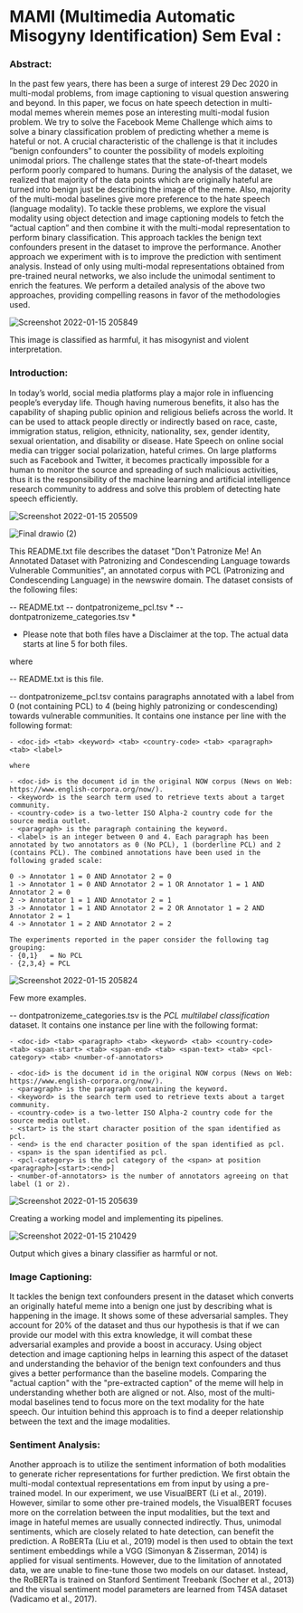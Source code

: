 # MAMI (Multimedia Automatic Misogyny Identification) Sem Eval :


### Abstract:
In the past few years, there has been a surge of interest 29 Dec 2020 in multi-modal problems, from image captioning to visual question answering and beyond. In this paper, we focus on hate speech detection in multi-modal memes wherein memes pose an interesting multi-modal fusion problem. We try to solve the Facebook Meme Challenge which aims to solve a binary classification problem of predicting whether a meme is hateful or not. A crucial characteristic of the challenge is that it includes ”benign confounders” to counter the possibility of models exploiting unimodal priors. The challenge states that the state-of-theart models perform poorly compared to humans. During the analysis of the dataset, we realized that majority of the data points which are originally hateful are turned into benign just be describing the image of the meme. Also, majority of the multi-modal baselines give more preference to the hate speech (language modality). To tackle these problems, we explore the visual modality using object detection and image captioning models to fetch the “actual caption” and then combine it with the multi-modal representation to perform binary classification. This approach tackles the benign text confounders present in the dataset to improve the performance. Another approach we experiment with is to improve the prediction with sentiment analysis. Instead of only using multi-modal representations obtained from pre-trained neural networks, we also include the unimodal sentiment to enrich the features. We perform a detailed analysis of the above two approaches, providing compelling reasons in favor of the methodologies used.


![Screenshot 2022-01-15 205849](https://user-images.githubusercontent.com/84759422/149627386-61b7605e-c7b7-4fb5-bfa9-b391b9809e3d.png) 

This image is classified as harmful, it has misogynist and violent interpretation.



### Introduction:
In today’s world, social media platforms play a major role in influencing people’s everyday life. Though having numerous benefits, it also has the capability of shaping public opinion and religious beliefs across the world. It can be used to attack people directly or indirectly based on race, caste, immigration status, religion, ethnicity, nationality, sex, gender identity, sexual orientation, and disability or disease. Hate Speech on online social media can trigger social polarization, hateful crimes. On large platforms such as Facebook and Twitter, it becomes practically impossible for a human to monitor the source and spreading of such malicious activities, thus it is the responsibility of the machine learning and artificial intelligence research community to address and solve this problem of detecting hate speech efficiently.


![Screenshot 2022-01-15 205509](https://user-images.githubusercontent.com/84759422/149627263-e91d94b1-2a6c-4e25-a2fc-359a81f8625d.png)


![Final drawio (2)](https://user-images.githubusercontent.com/84759422/149631107-82cb0eb2-78c3-4c73-8b05-961eecfc1208.png)



This README.txt file describes the dataset "Don't Patronize Me! An Annotated Dataset with Patronizing and Condescending Language towards Vulnerable Communities", an annotated corpus with PCL (Patronizing and Condescending Language) in the newswire domain. The dataset consists of the following files:

-- README.txt
-- dontpatronizeme_pcl.tsv *
-- dontpatronizeme_categories.tsv *

* Please note that both files have a Disclaimer at the top. The actual data starts at line 5 for both files.

where

-- README.txt is this file.

-- dontpatronizeme_pcl.tsv contains paragraphs annotated with a label from 0 (not containing PCL) to 4 (being highly patronizing or condescending) towards vulnerable communities.
It contains one instance per line with the following format:

	- <doc-id> <tab> <keyword> <tab> <country-code> <tab> <paragraph> <tab> <label>

	where

	- <doc-id> is the document id in the original NOW corpus (News on Web: https://www.english-corpora.org/now/).
	- <keyword> is the search term used to retrieve texts about a target community.
	- <country-code> is a two-letter ISO Alpha-2 country code for the source media outlet.
	- <paragraph> is the paragraph containing the keyword.
	- <label> is an integer between 0 and 4. Each paragraph has been annotated by two annotators as 0 (No PCL), 1 (borderline PCL) and 2 (contains PCL). The combined annotations have been used in the following graded scale:

	0 -> Annotator 1 = 0 AND Annotator 2 = 0
	1 -> Annotator 1 = 0 AND Annotator 2 = 1 OR Annotator 1 = 1 AND Annotator 2 = 0
	2 -> Annotator 1 = 1 AND Annotator 2 = 1
	3 -> Annotator 1 = 1 AND Annotator 2 = 2 OR Annotator 1 = 2 AND Annotator 2 = 1
	4 -> Annotator 1 = 2 AND Annotator 2 = 2

	The experiments reported in the paper consider the following tag grouping: 
	- {0,1}   = No PCL
	- {2,3,4} = PCL

![Screenshot 2022-01-15 205824](https://user-images.githubusercontent.com/84759422/149627407-a40b994f-e425-4b8d-a539-0bf98a29fd87.png)

Few more examples.

-- dontpatronizeme_categories.tsv is the *PCL multilabel classification* dataset. It contains one instance per line with the following format:

	- <doc-id> <tab> <paragraph> <tab> <keyword> <tab> <country-code> <tab> <span-start> <tab> <span-end> <tab> <span-text> <tab> <pcl-category> <tab> <number-of-annotators>

	- <doc-id> is the document id in the original NOW corpus (News on Web: https://www.english-corpora.org/now/).
	- <paragraph> is the paragraph containing the keyword.
	- <keyword> is the search term used to retrieve texts about a target community.
	- <country-code> is a two-letter ISO Alpha-2 country code for the source media outlet.
	- <start> is the start character position of the span identified as pcl.
	- <end> is the end character position of the span identified as pcl.
	- <span> is the span identified as pcl.
	- <pcl-category> is the pcl category of the <span> at position <paragraph>[<start>:<end>]
	- <number-of-annotators> is the number of annotators agreeing on that label (1 or 2).
  
  
  
 ![Screenshot 2022-01-15 205639](https://user-images.githubusercontent.com/84759422/149627297-092580b3-78bc-41c5-8c18-90f13dcf316e.png)
 
 Creating a working model and implementing its pipelines.

 ![Screenshot 2022-01-15 210429](https://user-images.githubusercontent.com/84759422/149627600-6bf92262-d506-4cd0-b87e-793c6aa8d48f.png)
 
 Output which gives a binary classifier as harmful or not.

 
 ### Image Captioning:
It tackles the benign text confounders present in the dataset which converts an originally hateful meme into a benign one just by describing what is happening in the image. It shows some of these adversarial samples. They account for 20% of the dataset and thus our hypothesis is that if we can provide our model with this extra knowledge, it will combat these adversarial examples and provide a boost in accuracy. Using object detection and image captioning helps in learning this aspect of the dataset and understanding the behavior of the benign text confounders and thus gives a better performance than the baseline models. Comparing the "actual caption" with the "pre-extracted caption" of the meme will help in understanding whether both are aligned or not. Also, most of the multi-modal baselines tend to focus more on the text modality for the hate speech. Our intuition behind this approach is to find a deeper relationship between the text and the image modalities.

### Sentiment Analysis:
Another approach is to utilize the sentiment information of both modalities to generate richer representations for further prediction. We first obtain the multi-modal contextual representations em from input by using a pre-trained model. In our experiment, we use VisualBERT (Li et al., 2019). However, similar to some other pre-trained models, the VisualBERT focuses more on the correlation between the input modalities, but the text and image in hateful memes are usually connected indirectly. Thus, unimodal sentiments, which are closely related to hate detection, can benefit the prediction. A RoBERTa (Liu et al., 2019) model is then used to obtain the text sentiment embeddings while a VGG (Simonyan & Zisserman, 2014) is applied for visual sentiments. However, due to the limitation of annotated data, we are unable to fine-tune those two models on our dataset. Instead, the RoBERTa is trained on Stanford Sentiment Treebank (Socher et al., 2013) and the visual sentiment model parameters are learned from T4SA dataset (Vadicamo et al., 2017).


